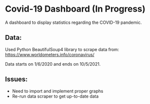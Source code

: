 # Covid-19 Dashboard (In Progress)
A dashboard to display statistics regarding the COVID-19 pandemic. 

## Data:
Used Python BeautifulSoup4 library to scrape data from: https://www.worldometers.info/coronavirus/

Data starts on 1/6/2020 and ends on 10/5/2021.

## Issues:
- Need to import and implement proper graphs
- Re-run data scraper to get up-to-date data

